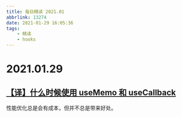 ```yaml
---
title: 每日精读 2021.01
abbrlink: 13274
date: 2021-01-29 16:05:36
tags:
    - 精读
    - hooks
---
```


# 2021.01.29

## [【译】什么时候使用 useMemo 和 useCallback](https://jancat.github.io/post/2019/translation-usememo-and-usecallback/)

性能优化总是会有成本，但并不总是带来好处。
